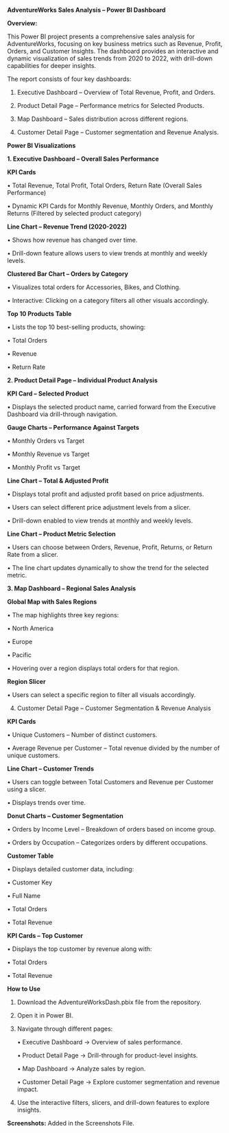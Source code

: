 **AdventureWorks Sales Analysis – Power BI Dashboard**



**Overview:**

This Power BI project presents a comprehensive sales analysis for AdventureWorks, focusing on key business metrics such as Revenue, Profit, Orders, and Customer Insights. The dashboard provides an interactive and dynamic visualization of sales trends from 2020 to 2022, with drill-down capabilities for deeper insights.


The report consists of four key dashboards:

1. Executive Dashboard – Overview of Total Revenue, Profit, and Orders.

2. Product Detail Page – Performance metrics for Selected Products.

3. Map Dashboard – Sales distribution across different regions.

4. Customer Detail Page – Customer segmentation and Revenue Analysis.



**Power BI Visualizations**

**1. Executive Dashboard – Overall Sales Performance**


**KPI Cards**

• Total Revenue, Total Profit, Total Orders, Return Rate (Overall Sales Performance)

• Dynamic KPI Cards for Monthly Revenue, Monthly Orders, and Monthly Returns (Filtered by selected product category)



**Line Chart – Revenue Trend (2020-2022)**

• Shows how revenue has changed over time.

• Drill-down feature allows users to view trends at monthly and weekly levels.



**Clustered Bar Chart – Orders by Category**

• Visualizes total orders for Accessories, Bikes, and Clothing.

• Interactive: Clicking on a category filters all other visuals accordingly.



**Top 10 Products Table**

• Lists the top 10 best-selling products, showing:

• Total Orders

• Revenue

• Return Rate




**2. Product Detail Page – Individual Product Analysis**

**KPI Card – Selected Product**

• Displays the selected product name, carried forward from the Executive Dashboard via drill-through navigation.


**Gauge Charts – Performance Against Targets**

• Monthly Orders vs Target

• Monthly Revenue vs Target

• Monthly Profit vs Target


**Line Chart – Total & Adjusted Profit**

• Displays total profit and adjusted profit based on price adjustments.

• Users can select different price adjustment levels from a slicer.

• Drill-down enabled to view trends at monthly and weekly levels.


**Line Chart – Product Metric Selection**

• Users can choose between Orders, Revenue, Profit, Returns, or Return Rate from a slicer.

• The line chart updates dynamically to show the trend for the selected metric.


**3. Map Dashboard – Regional Sales Analysis**


**Global Map with Sales Regions**

• The map highlights three key regions:

• North America

• Europe

• Pacific

• Hovering over a region displays total orders for that region.


**Region Slicer**

• Users can select a specific region to filter all visuals accordingly.



4. Customer Detail Page – Customer Segmentation & Revenue Analysis


**KPI Cards**

• Unique Customers – Number of distinct customers.

• Average Revenue per Customer – Total revenue divided by the number of unique customers.


**Line Chart – Customer Trends**

• Users can toggle between Total Customers and Revenue per Customer using a slicer.

• Displays trends over time.


**Donut Charts – Customer Segmentation**

• Orders by Income Level – Breakdown of orders based on income group.

• Orders by Occupation – Categorizes orders by different occupations.


**Customer Table**

• Displays detailed customer data, including:

• Customer Key

• Full Name

• Total Orders

• Total Revenue


**KPI Cards – Top Customer**

• Displays the top customer by revenue along with:

• Total Orders

• Total Revenue


**How to Use**

1. Download the AdventureWorksDash.pbix file from the repository.

2. Open it in Power BI.

3. Navigate through different pages:

   • Executive Dashboard → Overview of sales performance.

   • Product Detail Page → Drill-through for product-level insights.

   • Map Dashboard → Analyze sales by region.

   • Customer Detail Page → Explore customer segmentation and revenue impact.

4. Use the interactive filters, slicers, and drill-down features to explore insights.


**Screenshots:**
Added in the Screenshots File.

